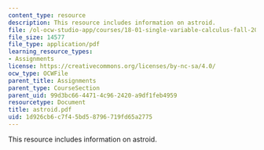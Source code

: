 ```yaml
---
content_type: resource
description: This resource includes information on astroid.
file: /ol-ocw-studio-app/courses/18-01-single-variable-calculus-fall-2005/1d926cb6c7f45bd58796719fd65a2775_astroid.pdf
file_size: 14577
file_type: application/pdf
learning_resource_types:
- Assignments
license: https://creativecommons.org/licenses/by-nc-sa/4.0/
ocw_type: OCWFile
parent_title: Assignments
parent_type: CourseSection
parent_uid: 99d3bc66-4471-4c96-2420-a9df1feb4959
resourcetype: Document
title: astroid.pdf
uid: 1d926cb6-c7f4-5bd5-8796-719fd65a2775
---
```

This resource includes information on astroid.